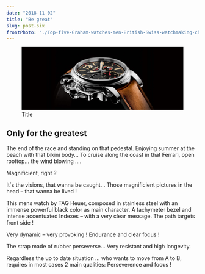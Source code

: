 ```yaml
---
date: "2018-11-02"
title: "Be great"
slug: post-six
frontPhoto: "./Top-five-Graham-watches-men-British-Swiss-watchmaking-chronograph-racing-vintage-mast.jpg"
---
```


<!-- markdownlint-disable MD033 -->



<figure class="figure">
    <img src="./Top-five-Graham-watches-men-British-Swiss-watchmaking-chronograph-racing-vintage-mast.jpg" alt="Title"/>
    <figcaption class="figure__caption">Title</figcaption>
</figure>

## Only for the greatest

The end of the race and standing on that pedestal. Enjoying summer at the beach with that bikini body…  To cruise along the coast in that Ferrari, open rooftop… the wind blowing …. 

Magnificient, right ?

It´s the visions, that wanna be caught…   Those magnificient pictures in the head – that wanna be lived !

This mens watch by TAG Heuer, composed in stainless steel with an immense powerful black color as main character. A tachymeter bezel and intense accentuated Indexes – with a very clear message. The path targets front side ! 

Very dynamic – very provoking ! Endurance and clear focus !

The strap made of rubber perseverse… Very resistant and high longevity.

Regardless the up to date situation … who wants to move from A to B, requires in most cases 2 main qualities: Perseverence and focus !
